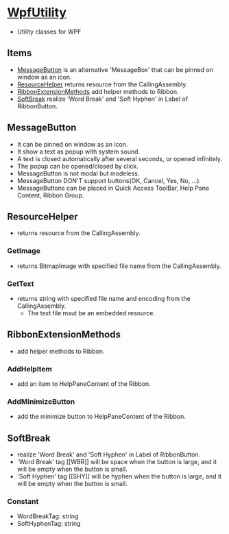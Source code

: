 ﻿# [WpfUtility](https://github.com/TakeAsh/cs-WpfUtility/wiki)
- Utility classes for WPF

## Items
- [MessageButton](https://github.com/TakeAsh/cs-WpfUtility/wiki/MessageButton) is an alternative 'MessageBox' that can be pinned on window as an icon.
- [ResourceHelper](https://github.com/TakeAsh/cs-WpfUtility/wiki/ResourceHelper) returns resource from the CallingAssembly.
- [RibbonExtensionMethods](https://github.com/TakeAsh/cs-WpfUtility/wiki/RibbonExtensionMethods) add helper methods to Ribbon.
- [SoftBreak](https://github.com/TakeAsh/cs-WpfUtility/wiki/SoftBreak) realize 'Word Break' and 'Soft Hyphen' in Label of RibbonButton.

## MessageButton
- It can be pinned on window as an icon.
- It show a text as popup with system sound.
- A text is closed automatically after several seconds, or opened infinitely.
- The popup can be opened/closed by click.
- MessageButton is not modal but modeless.
- MessageButton DON'T support buttons(OK, Cancel, Yes, No, ...).
- MessageButtons can be placed in Quick Access ToolBar, Help Pane Content, Ribbon Group.

## ResourceHelper
- returns resource from the CallingAssembly.

### GetImage
- returns BitmapImage with specified file name from the CallingAssembly.

### GetText
- returns string with specified file name and encoding from the CallingAssembly.
  - The text file msut be an embedded resource.

## RibbonExtensionMethods
- add helper methods to Ribbon.

### AddHelpItem
- add an item to HelpPaneContent of the Ribbon.

### AddMinimizeButton
- add the minimize button to HelpPaneContent of the Ribbon.

## SoftBreak
- realize 'Word Break' and 'Soft Hyphen' in Label of RibbonButton.
- 'Word Break' tag &#x5b;&#x5b;WBR]] will be space when the button is large, and it will be empty when the button is small.
- 'Soft Hyphen' tag &#x5b;&#x5b;SHY]] will be hyphen when the button is large, and it will be empty when the button is small.

### Constant
- WordBreakTag: string
- SoftHyphenTag: string

